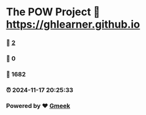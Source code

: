 # The POW Project :link: https://ghlearner.github.io 
### :page_facing_up: [2](https://ghlearner.github.io/tag.html) 
### :speech_balloon: 0 
### :hibiscus: 1682 
### :alarm_clock: 2024-11-17 20:25:33 
### Powered by :heart: [Gmeek](https://github.com/Meekdai/Gmeek)

